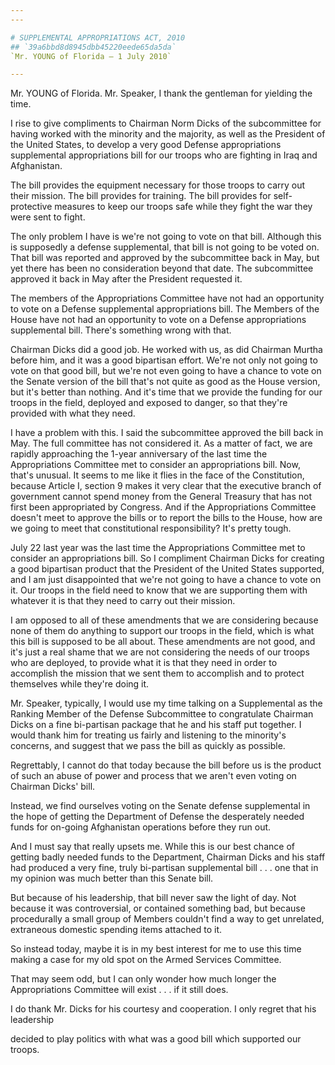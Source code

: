 ```yaml
---
---

# SUPPLEMENTAL APPROPRIATIONS ACT, 2010
## `39a6bbd8d8945dbb45220eede65da5da`
`Mr. YOUNG of Florida — 1 July 2010`

---
```



Mr. YOUNG of Florida. Mr. Speaker, I thank the gentleman for yielding 
the time.

I rise to give compliments to Chairman Norm Dicks of the subcommittee 
for having worked with the minority and the majority, as well as the 
President of the United States, to develop a very good Defense 
appropriations supplemental appropriations bill for our troops who are 
fighting in Iraq and Afghanistan.

The bill provides the equipment necessary for those troops to carry 
out their mission. The bill provides for training. The bill provides 
for self-protective measures to keep our troops safe while they fight 
the war they were sent to fight.



The only problem I have is we're not going to vote on that bill. 
Although this is supposedly a defense supplemental, that bill is not 
going to be voted on. That bill was reported and approved by the 
subcommittee back in May, but yet there has been no consideration 
beyond that date. The subcommittee approved it back in May after the 
President requested it.

The members of the Appropriations Committee have not had an 
opportunity to vote on a Defense supplemental appropriations bill. The 
Members of the House have not had an opportunity to vote on a Defense 
appropriations supplemental bill. There's something wrong with that.

Chairman Dicks did a good job. He worked with us, as did Chairman 
Murtha before him, and it was a good bipartisan effort. We're not only 
not going to vote on that good bill, but we're not even going to have a 
chance to vote on the Senate version of the bill that's not quite as 
good as the House version, but it's better than nothing. And it's time 
that we provide the funding for our troops in the field, deployed and 
exposed to danger, so that they're provided with what they need.

I have a problem with this. I said the subcommittee approved the bill 
back in May. The full committee has not considered it. As a matter of 
fact, we are rapidly approaching the 1-year anniversary of the last 
time the Appropriations Committee met to consider an appropriations 
bill. Now, that's unusual. It seems to me like it flies in the face of 
the Constitution, because Article I, section 9 makes it very clear that 
the executive branch of government cannot spend money from the General 
Treasury that has not first been appropriated by Congress. And if the 
Appropriations Committee doesn't meet to approve the bills or to report 
the bills to the House, how are we going to meet that constitutional 
responsibility? It's pretty tough.

July 22 last year was the last time the Appropriations Committee met 
to consider an appropriations bill. So I compliment Chairman Dicks for 
creating a good bipartisan product that the President of the United 
States supported, and I am just disappointed that we're not going to 
have a chance to vote on it. Our troops in the field need to know that 
we are supporting them with whatever it is that they need to carry out 
their mission.

I am opposed to all of these amendments that we are considering 
because none of them do anything to support our troops in the field, 
which is what this bill is supposed to be all about. These amendments 
are not good, and it's just a real shame that we are not considering 
the needs of our troops who are deployed, to provide what it is that 
they need in order to accomplish the mission that we sent them to 
accomplish and to protect themselves while they're doing it.

Mr. Speaker, typically, I would use my time talking on a Supplemental 
as the Ranking Member of the Defense Subcommittee to congratulate 
Chairman Dicks on a fine bi-partisan package that he and his staff put 
together. I would thank him for treating us fairly and listening to the 
minority's concerns, and suggest that we pass the bill as quickly as 
possible.

Regrettably, I cannot do that today because the bill before us is the 
product of such an abuse of power and process that we aren't even 
voting on Chairman Dicks' bill.

Instead, we find ourselves voting on the Senate defense supplemental 
in the hope of getting the Department of Defense the desperately needed 
funds for on-going Afghanistan operations before they run out.

And I must say that really upsets me. While this is our best chance 
of getting badly needed funds to the Department, Chairman Dicks and his 
staff had produced a very fine, truly bi-partisan supplemental bill . . 
. one that in my opinion was much better than this Senate bill.

But because of his leadership, that bill never saw the light of day. 
Not because it was controversial, or contained something bad, but 
because procedurally a small group of Members couldn't find a way to 
get unrelated, extraneous domestic spending items attached to it.

So instead today, maybe it is in my best interest for me to use this 
time making a case for my old spot on the Armed Services Committee.

That may seem odd, but I can only wonder how much longer the 
Appropriations Committee will exist . . . if it still does.

I do thank Mr. Dicks for his courtesy and cooperation. I only regret 
that his leadership


decided to play politics with what was a good bill which supported our 
troops.